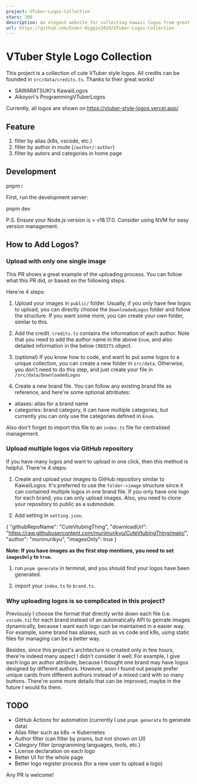 ```yaml
---
project: VTuber-Logos-Collection
stars: 306
description: An elegant website for collecting kawaii logos from great artists
url: https://github.com/Ender-Wiggin2019/VTuber-Logos-Collection
---
```


VTuber Style Logo Collection
============================

This project is a collection of cute VTuber style logos. All credits can be founded in `src/data/credits.ts`. Thanks to their great works!

-   SAWARATSUKI's KawaiiLogos
-   Aikoyori's ProgrammingVTuberLogos

Currently, all logos are shown on https://vtuber-style-logos.vercel.app/.

Feature
-------

1.  filter by alias (k8s, vscode, etc.)
2.  filter by author in route (`/author/:author`)
3.  filter by autors and categories in home page

Development
-----------

pnpm i

First, run the development server:

pnpm dev

P.S. Ensure your Node.js version is > v18.17.0. Consider using NVM for easy version management.

How to Add Logos?
-----------------

### Upload with only one single image

This PR shows a great example of the uploading process. You can follow what this PR did, or based on the following steps.

Here're 4 steps:

1.  Upload your images in `public/` folder. Usually, if you only have few logos to upload, you can directly choose the `DownloadedLogos` folder and follow the structure. If you want some more, you can create your own folder, similar to this.
    
2.  Add the credit. `credits.ts` contains the information of each author. Note that you need to add the author name in the above `Enum`, and also detailed information in the below `CREDITS` object.
    
3.  (optional) If you know how to code, and want to put some logos to a unique collection, you can create a new folder in `src/data`. Otherwise, you don't need to do this step, and just create your file in `/src/data/DownloadedLogos`
    
4.  Create a new brand file. You can follow any existing brand file as reference, and here're some optional attributes:
    

-   aliases: alias for a brand name
-   categories: brand category, it can have multiple categories, but currently you can only use the categories defined in `Enum`.

Also don't forget to import this file to an `index.ts` file for centralised management.

### Upload multiple logos via GitHub repository

If you have many logos and want to upload in one click, then this method is helpful. There're 4 steps:

1.  Create and upload your images to GitHub repository similar to KawaiiLogos. It's preferred to use the `folder->image` structure since it can contained multiple logos in one brand file. If you only have one logo for each brand, you can only upload images. Also, you need to clone your repository to public as a submodule.
    
2.  Add setting in `setting.json`.
    

  {
    "githubRepoName": "CuteVtubingThing",
    "downloadUrl": "https://raw.githubusercontent.com/murimurikyu/CuteVtubingThing/main/",
    "author": "murimurikyu",
    "imagesOnly": true
  }

**Note: If you have images as the first step mentions, you need to set `imagesOnly` to `true`.**

1.  run `pnpm generate` in terminal, and you should find your logos have been generated.
    
2.  import your `index.ts` to `brand.ts`.
    

### Why uploading logos is so complicated in this project?

Previously I choose the format that directly write down each file (i.e. `vscode.ts`) for each brand instead of an automatically API to genrate images dynamically, because I want each logo can be maintained in a easier way. For example, some brand has aliases, such as vs code and k8s, using static files for managing can be a better way.

Besides, since this project's architecture is created only in few hours, there're indeed many aspect I didn't consider it well. For example, I give each logo an author attribute, because I thought one brand may have logos designed by different authors. However, soon I found out people prefer unique cards from different authors instead of a mixed card with so many buttons. There're some more details that can be improved, maybe in the future I would fix them.

TODO
----

-   GitHub Actions for automation (currently I use `pnpm generate` to generate data)
-   Alias filter such as k8s -> Kubernetes
-   Author filter (can filter by prams, but not shown on UI)
-   Category filter (programming languages, tools, etc.)
-   License declaration on each logo
-   Better UI for the whole page
-   Better logo register process (for a new user to upload a logo)

Any PR is welcome!
